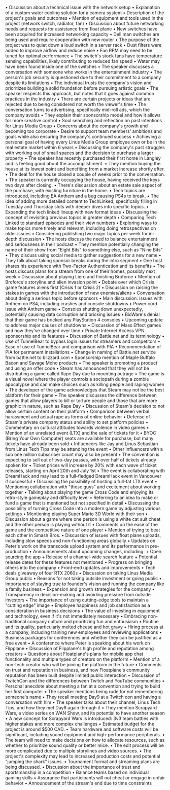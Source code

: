• Discussion about a technical issue with the network setup
• Explanation of a custom water cooling solution for a camera system
• Description of the project's goals and outcomes
• Mention of equipment and tools used in the project (network switch, radiator, fan)
• Discussion about future networking needs and requests for assistance from float plane
• New switches have been acquired for increased networking capacity
• Dell man switches are being used and require cooperation with new router
• The purpose of the project was to quiet down a loud switch in a server rack
• Dust filters were added to improve airflow and reduce noise
• Fan RPM may need to be tuned for optimal performance
• The switch's stock fans have temperature sensing capabilities, likely contributing to reduced fan speed
• Water may have been found inside one of the switches
• The speaker discusses a conversation with someone who works in the entertainment industry
• The person's job security is questioned due to their commitment to a company despite its limitations
• The individual trusts the company's vision and prioritizes building a solid foundation before pursuing artistic goals
• The speaker respects this approach, but notes that it goes against common practices in the industry
• There are certain projects or ideas that are rejected due to being considered not worth the viewer's time
• The conversation turns to advertising, specifically mid-roll ads, which the company avoids
• They explain their sponsorship model and how it allows for more creative control
• Soul searching and reflection on past intentions for Linus Media Group
• Concerns about the company's growth and becoming too corporate
• Desire to support team members' ambitions and goals while also ensuring the company's continued success
• Achieving a personal goal of having every Linus Media Group employee own or be in the real estate market within 6 years
• Discussing the company's past struggles with working out of small spaces and the decision to purchase a larger property
• The speaker has recently purchased their first home in Langley and is feeling good about the accomplishment.
• They mention buying the house at its lowest point and benefiting from a market increase shortly after.
• The deal for the house closed a couple of weeks prior to the conversation.
• The speaker is currently occupying the house, having received the keys two days after closing.
• There's discussion about an estate sale aspect of the purchase, with existing furniture in the home.
• Tech topics are introduced, including EA Anthem and a bug causing PS4s to break.
• The idea of adding more detailed content to TechLinked, specifically filling in Tuesday and Thursday slots with deeper dives into specific topics.
• Expanding the tech linked lineup with new format ideas
• Discussing the concept of revisiting previous topics in greater depth
• Comparing Tech Linked to standard episodes and their view numbers
• Exploring ways to make topics more timely and relevant, including doing retrospectives on older issues
• Considering publishing two major topics per week for in-depth discussion
• The hosts discuss the need to balance entertainment and seriousness in their podcast
• They mention potentially changing the name of their show from "Eight Bits" to something else, such as "Nine Bits"
• They discuss using social media to gather suggestions for a new name
• They talk about taking sponsor breaks during the intro segment
• One host shares his experience with Two-Factor Authentication and its benefits
• The hosts discuss plans for a stream from one of their homes, possibly next week
• Discussion about playing Liero and finishing Broforce
• Mention of Broforce's storyline and alien invasion point
• Debate over which Crisis game features aliens first (Crisis 1 or Crisis 2)
• Discussion on raising the stakes in games with the introduction of new enemies/aliens
• Conversation about doing a serious topic before sponsors
• Main discussion: issues with Anthem on PS4, including crashes and console shutdowns
• Power cord issue with Anthem game
• Consoles shutting down unexpectedly, potentially causing data corruption and bricking issues
• BioWare's denial that their game has bricked any PlayStation 4 consoles
• Upcoming update to address major causes of shutdowns
• Discussion of Mass Effect games and how they've changed over time
• Private Internet Access VPN sponsorship and its features
• Discussion of Battle.net and its terminology
• Use of TunnelBear to bypass login issues for streamers and competitors
• Ease of use of TunnelBear and comparison with PIA
• Recommendation of PIA for permanent installations
• Change in naming of Battle.net service from battle.net to blizzard.com
• Sponsorship mention of Maple Buffalo Bacon and Savage Moho products
• The speaker is promoting a product and using an offer code
• Steam has announced that they will not be distributing a game called Rape Day due to mounting outrage
• The game is a visual novel where the player controls a sociopath during a zombie apocalypse and can make choices such as killing people and raping women
• The developer of the game acknowledges that Steam may not be the best platform for their game
• The speaker discusses the difference between games that allow players to kill or torture people and those that are more graphic in nature, such as Rape Day
• Discussion of Steam's decision to not allow certain content on their platform
• Comparison between verbal harassment and actual rape as forms of online behavior
• Defense of Steam's private company status and ability to set platform policies
• Commentary on cultural attitudes towards violence in video games
• Mention of an unrelated event (LTX) and the sale of tickets for it
• BYOC (Bring Your Own Computer) seats are available for purchase, but many tickets have already been sold
• Influencers like Jay and Linus Sebastian from Linus Tech Tips may be attending the event
• Other influencers with a sub one million subscriber count may also be present
• The convention is expecting to sell out of two-day passes, with over half of tickets already spoken for
• Ticket prices will increase by 20% with each wave of ticket releases, starting on April 20th and July 1st
• The event is collaborating with DreamHack and may lead to a full-fledged DreamHack event in Vancouver if successful
• Discussing the possibility of hosting a full-fat LTX event
• Mentioning collaboration with "those guys" and excitement about working together
• Talking about playing the game Cross Code and enjoying its retro-style gameplay and difficulty level
• Referring to an idea to make or fund a game that is mentioned but not specified in detail
• Discussing the possibility of turning Cross Code into a modern game by adjusting various settings
• Mentioning playing Super Mario 3D World with their son
• Discussion about a game where one person is using a white cat suit cheat and the other person is playing without it
• Comments on the ease of the game and the competitive nature of one player
• Mention of trying to beat each other in Smash Bros.
• Discussion of issues with float plane uploads, including slow speeds and non-functioning areas globally
• Updates on Peter's work on the transcode upload system and its performance in pre-production
• Announcements about upcoming changes, including:
	+ Open sourcing the app
	+ Release of a channel-wide search feature
	+ Potential release dates for these features not mentioned
• Progress on bringing others into the company
• Front-end updates and improvements
• Tech deals giveaway of four RTX 2060s
• Discussion on taking Linus Media Group public
• Reasons for not taking outside investment or going public
• Importance of staying true to founder's vision and running the company like a family business
• Expansion and growth strategies for the company
• Transparency in decision-making and avoiding pressure from outside investors
• The importance of using cutting-edge tools to maintain a "cutting edge" image
• Employee happiness and job satisfaction as a consideration in business decisions
• The value of investing in equipment and technology, even if it's not immediately necessary
• Embracing non-traditional company culture and prioritizing fun and enthusiasm
• Poutine and its quality, particularly melted cheese and hot gravy
• Hiring process at a company, including training new employees and reviewing applications
• Business packages for conferences and whether they can be justified as a free event
• A conference where Peter is speaking about his work on Flipplane
• Discussion of Flipplane's high profile and reputation among creators
• Questions about Floatplane's plans for mobile app chat functionality and multiple types of creators on the platform
• Mention of a non-tech creator who will be joining the platform in the future
• Comments on trust and reputation in business, and how Floatplane's community reputation has been built despite limited public interaction
• Discussion of TwitchCon and the differences between Twitch and YouTube communities
• Personal anecdote about meeting a fan at a convention and trying to build her first computer
• The speaker mentions being rude for not remembering someone's name
• They recall meeting Day9 at a Twitch con and having a conversation with him
• The speaker talks about their channel, Linus Tech Tips, and how they met Day9 again through it
• They mention Scrapyard Wars, a video series on WAN Show, and its potential to have another season
• A new concept for Scrapyard Wars is introduced: 3v3 team battles with higher stakes and more complex challenges
• Estimated budget for the project is around $500 CAD.
• Team hardware and software costs will be significant, including sound equipment and high-performance peripherals.
• The team will need to make decisions on how to allocate resources, such as whether to prioritize sound quality or better mice.
• The edit process will be more complicated due to multiple storylines and video sources.
• The project's complexity may lead to increased production costs and potential "jumping the shark" issues.
• Tournament format and streaming plans are being discussed.
• Discussion about the importance of trust and sportsmanship in a competition
• Balance teams based on individual gaming skills
• Assurance that participants will not cheat or engage in unfair behavior
• Announcement of the stream's end due to time constraints